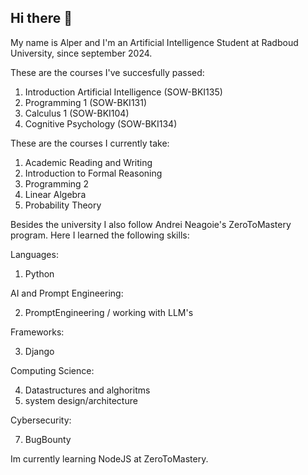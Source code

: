 ## Hi there 👋

My name is Alper and I'm an Artificial Intelligence Student at Radboud University, since september 2024. 

These are the courses I've succesfully passed:
  1. Introduction Artificial Intelligence (SOW-BKI135)
  2. Programming 1 (SOW-BKI131)
  3. Calculus 1 (SOW-BKI104)
  4. Cognitive Psychology (SOW-BKI134)

These are the courses I currently take:
1. Academic Reading and Writing
2. Introduction to Formal Reasoning
3. Programming 2
4. Linear Algebra
5. Probability Theory


Besides the university I also follow Andrei Neagoie's ZeroToMastery program. Here I learned the following skills:

Languages:
 1. Python

AI and Prompt Engineering:

 2. PromptEngineering / working with LLM's
  
Frameworks:

 3. Django
  
Computing Science:

 4. Datastructures and alghoritms
 5. system design/architecture 
  
Cybersecurity:

7. BugBounty

Im currently learning NodeJS at ZeroToMastery.

<!--
**Appie0904/appie0904** is a ✨ _special_ ✨ repository because its `README.md` (this file) appears on your GitHub profile.

Here are some ideas to get you started:

- 🔭 I’m currently working on ...
- 🌱 I’m currently learning ...
- 👯 I’m looking to collaborate on ...
- 🤔 I’m looking for help with ...
- 💬 Ask me about ...
- 📫 How to reach me: ...
- 😄 Pronouns: ...
- ⚡ Fun fact: ...
-->
